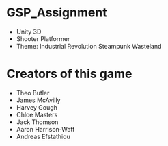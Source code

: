 # GSP_Assignment

* Unity 3D
* Shooter Platformer
* Theme: Industrial Revolution Steampunk Wasteland

# Creators of this game
* Theo Butler
* James McAvilly
* Harvey Gough
* Chloe Masters
* Jack Thomson
* Aaron Harrison-Watt
* Andreas Efstathiou
